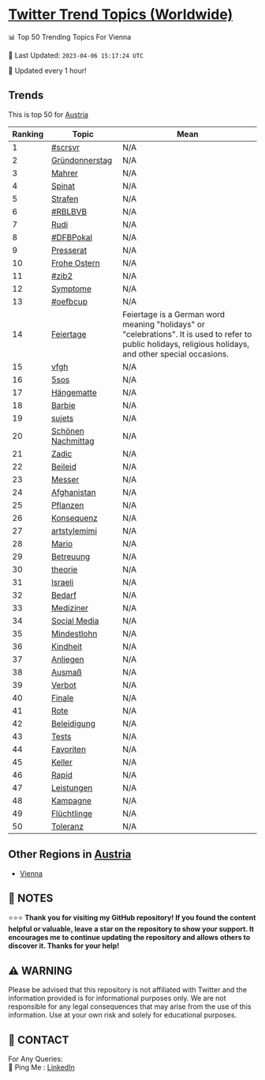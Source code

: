 [Twitter Trend Topics (Worldwide)](https://github.com/ErcinDedeoglu/Twitter-Trend-Topics)
==========


📊 Top 50 Trending Topics For Vienna

📆 Last Updated: `2023-04-06 15:17:24 UTC`

🔧 Updated every 1 hour!


## Trends

This is top 50 for [Austria](</Austria>)

| Ranking | Topic | Mean |
| ------- | ------------ | ------------ |
| 1 | [#scrsvr](http://twitter.com/search?q=%23scrsvr) | N/A |
| 2 | [Gründonnerstag](http://twitter.com/search?q=Gr%c3%bcndonnerstag) | N/A |
| 3 | [Mahrer](http://twitter.com/search?q=Mahrer) | N/A |
| 4 | [Spinat](http://twitter.com/search?q=Spinat) | N/A |
| 5 | [Strafen](http://twitter.com/search?q=Strafen) | N/A |
| 6 | [#RBLBVB](http://twitter.com/search?q=%23RBLBVB) | N/A |
| 7 | [Rudi](http://twitter.com/search?q=Rudi) | N/A |
| 8 | [#DFBPokal](http://twitter.com/search?q=%23DFBPokal) | N/A |
| 9 | [Presserat](http://twitter.com/search?q=Presserat) | N/A |
| 10 | [Frohe Ostern](http://twitter.com/search?q=Frohe+Ostern) | N/A |
| 11 | [#zib2](http://twitter.com/search?q=%23zib2) | N/A |
| 12 | [Symptome](http://twitter.com/search?q=Symptome) | N/A |
| 13 | [#oefbcup](http://twitter.com/search?q=%23oefbcup) | N/A |
| 14 | [Feiertage](http://twitter.com/search?q=Feiertage) | Feiertage is a German word meaning "holidays" or "celebrations". It is used to refer to public holidays, religious holidays, and other special occasions. |
| 15 | [vfgh](http://twitter.com/search?q=vfgh) | N/A |
| 16 | [5sos](http://twitter.com/search?q=5sos) | N/A |
| 17 | [Hängematte](http://twitter.com/search?q=H%c3%a4ngematte) | N/A |
| 18 | [Barbie](http://twitter.com/search?q=Barbie) | N/A |
| 19 | [sujets](http://twitter.com/search?q=sujets) | N/A |
| 20 | [Schönen Nachmittag](http://twitter.com/search?q=Sch%c3%b6nen+Nachmittag) | N/A |
| 21 | [Zadic](http://twitter.com/search?q=Zadic) | N/A |
| 22 | [Beileid](http://twitter.com/search?q=Beileid) | N/A |
| 23 | [Messer](http://twitter.com/search?q=Messer) | N/A |
| 24 | [Afghanistan](http://twitter.com/search?q=Afghanistan) | N/A |
| 25 | [Pflanzen](http://twitter.com/search?q=Pflanzen) | N/A |
| 26 | [Konsequenz](http://twitter.com/search?q=Konsequenz) | N/A |
| 27 | [artstylemimi](http://twitter.com/search?q=artstylemimi) | N/A |
| 28 | [Mario](http://twitter.com/search?q=Mario) | N/A |
| 29 | [Betreuung](http://twitter.com/search?q=Betreuung) | N/A |
| 30 | [theorie](http://twitter.com/search?q=theorie) | N/A |
| 31 | [Israeli](http://twitter.com/search?q=Israeli) | N/A |
| 32 | [Bedarf](http://twitter.com/search?q=Bedarf) | N/A |
| 33 | [Mediziner](http://twitter.com/search?q=Mediziner) | N/A |
| 34 | [Social Media](http://twitter.com/search?q=Social+Media) | N/A |
| 35 | [Mindestlohn](http://twitter.com/search?q=Mindestlohn) | N/A |
| 36 | [Kindheit](http://twitter.com/search?q=Kindheit) | N/A |
| 37 | [Anliegen](http://twitter.com/search?q=Anliegen) | N/A |
| 38 | [Ausmaß](http://twitter.com/search?q=Ausma%c3%9f) | N/A |
| 39 | [Verbot](http://twitter.com/search?q=Verbot) | N/A |
| 40 | [Finale](http://twitter.com/search?q=Finale) | N/A |
| 41 | [Rote](http://twitter.com/search?q=Rote) | N/A |
| 42 | [Beleidigung](http://twitter.com/search?q=Beleidigung) | N/A |
| 43 | [Tests](http://twitter.com/search?q=Tests) | N/A |
| 44 | [Favoriten](http://twitter.com/search?q=Favoriten) | N/A |
| 45 | [Keller](http://twitter.com/search?q=Keller) | N/A |
| 46 | [Rapid](http://twitter.com/search?q=Rapid) | N/A |
| 47 | [Leistungen](http://twitter.com/search?q=Leistungen) | N/A |
| 48 | [Kampagne](http://twitter.com/search?q=Kampagne) | N/A |
| 49 | [Flüchtlinge](http://twitter.com/search?q=Fl%c3%bcchtlinge) | N/A |
| 50 | [Toleranz](http://twitter.com/search?q=Toleranz) | N/A |



## Other Regions in [Austria](</Austria>)

* [Vienna](</Austria/Vienna.md>)



## 📝 NOTES

⭐⭐⭐ **Thank you for visiting my GitHub repository! If you found the content helpful or valuable, leave a star on the repository to show your support. It encourages me to continue updating the repository and allows others to discover it. Thanks for your help!**


## ⚠️ WARNING

Please be advised that this repository is not affiliated with Twitter and the information provided is for informational purposes only. We are not responsible for any legal consequences that may arise from the use of this information. Use at your own risk and solely for educational purposes.


## 📨 CONTACT

 For Any Queries:  
            🏓 Ping Me : [LinkedIn](https://www.linkedin.com/in/ercindedeoglu/)
